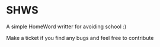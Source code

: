 # SHWS

A simple HomeWord writter for avoiding school :)

Make a ticket if you find any bugs and feel free to contribute

